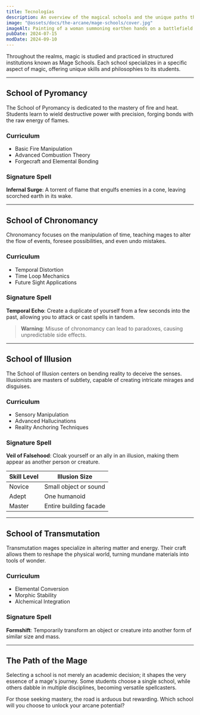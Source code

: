 ```yaml
---
title: Tecnologías
description: An overview of the magical schools and the unique paths they offer to aspiring mages
image: "@assets/docs/the-arcane/mage-schools/cover.jpg"
imageAlt: Painting of a woman summoning earthen hands on a battlefield
pubDate: 2024-07-15
modDate: 2024-09-10
---
```


Throughout the realms, magic is studied and practiced in structured institutions known as Mage Schools. Each school specializes in a specific aspect of magic, offering unique skills and philosophies to its students.

---

## School of Pyromancy

The School of Pyromancy is dedicated to the mastery of fire and heat. Students learn to wield destructive power with precision, forging bonds with the raw energy of flames.

### Curriculum

- Basic Fire Manipulation
- Advanced Combustion Theory
- Forgecraft and Elemental Bonding

### Signature Spell

**Infernal Surge**: A torrent of flame that engulfs enemies in a cone, leaving scorched earth in its wake.

---

## School of Chronomancy

Chronomancy focuses on the manipulation of time, teaching mages to alter the flow of events, foresee possibilities, and even undo mistakes.

### Curriculum

- Temporal Distortion
- Time Loop Mechanics
- Future Sight Applications

### Signature Spell

**Temporal Echo**: Create a duplicate of yourself from a few seconds into the past, allowing you to attack or cast spells in tandem.

> **Warning**: Misuse of chronomancy can lead to paradoxes, causing unpredictable side effects.

---

## School of Illusion

The School of Illusion centers on bending reality to deceive the senses. Illusionists are masters of subtlety, capable of creating intricate mirages and disguises.

### Curriculum

- Sensory Manipulation
- Advanced Hallucinations
- Reality Anchoring Techniques

### Signature Spell

**Veil of Falsehood**: Cloak yourself or an ally in an illusion, making them appear as another person or creature.

| **Skill Level** | **Illusion Size**      |
| --------------- | ---------------------- |
| Novice          | Small object or sound  |
| Adept           | One humanoid           |
| Master          | Entire building facade |

---

## School of Transmutation

Transmutation mages specialize in altering matter and energy. Their craft allows them to reshape the physical world, turning mundane materials into tools of wonder.

### Curriculum

- Elemental Conversion
- Morphic Stability
- Alchemical Integration

### Signature Spell

**Formshift**: Temporarily transform an object or creature into another form of similar size and mass.

---

## The Path of the Mage

Selecting a school is not merely an academic decision; it shapes the very essence of a mage's journey. Some students choose a single school, while others dabble in multiple disciplines, becoming versatile spellcasters.

For those seeking mastery, the road is arduous but rewarding. Which school will you choose to unlock your arcane potential?

